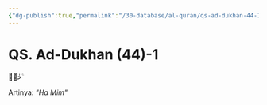 ```yaml
---
{"dg-publish":true,"permalink":"/30-database/al-quran/qs-ad-dukhan-44-1/"}
---
```



# QS. Ad-Dukhan (44)-1
حٰمۤ  ۚ 

Artinya: *"Ha Mim"*
